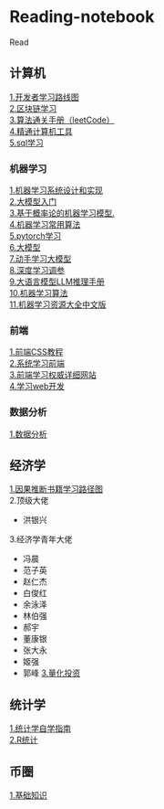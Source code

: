 # Reading-notebook
Read
## 计算机 
[1.开发者学习路线图](https://roadmap.sh/)<br>
[2.区块链学习](https://github.com/Eternaldeath/blockchainHome)<br>
[3.算法通关手册（leetCode）](https://algo.itcharge.cn/)<br>
[4.精通计算机工具](https://missing-semester-cn.github.io/)<br>
[5.sql学习](https://sqlzoo.net/wiki/SQL_Tutorial)<br>
### 机器学习
[1.机器学习系统设计和实现](https://openmlsys.github.io/index.html)<br>
[2.大模型入门](https://github.com/km1994/LLMsNineStoryDemonTower/blob/main/detail.md)<br>
[3.基于概率论的机器学习模型.](https://github.com/probml/pyprobml)<br>
[4.机器学习常用算法](https://github.com/nosuggest/Reflection_Summary)<br>
[5.pytorch学习](https://github.com/yufanmiao/eat_pytorch_in_20_days)<br>
[6.大模型](https://github.com/rasbt/LLMs-from-scratch)<br>
[7.动手学习大模型](https://github.com/Lordog/dive-into-llms)<br>
[8.深度学习调参](https://junxnone.github.io/tpcn/#/)<br>
[9.大语言模型LLM推理手册](https://github.com/DefTruth/Awesome-LLM-Inference)<br>
[10.机器学习算法](https://github.com/weixr18/MLAN)<br>
[11.机器学习资源大全中文版](https://github.com/jobbole/awesome-machine-learning-cn)<br>
### 前端
[1.前端CSS教程](https://github.com/pengfeiw/css-tutorial/blob/master/README.md)<br>
[2.系统学习前端](https://gitcode.com/qianguyihao/Web/overview?utm_source=csdn_github_accelerator)<br>
[3.前端学习权威详细网站](https://developer.mozilla.org/zh-CN/)<br>
[4.学习web开发](https://developer.mozilla.org/zh-CN/docs/Learn)<br>

### 数据分析
[1.数据分析](https://github.com/hi-weijun/PythonDataScience-Collections)<br>
## 经济学
[1.因果推断书籍学习路径图](https://www.bradyneal.com/which-causal-inference-book)<br>
2.顶级大佬
* 洪银兴


  
3.经济学青年大佬
* 冯晨
* 范子英
* 赵仁杰
* 白俊红
* 余泳泽
* 林伯强
* 郝宇
* 董康银
* 张大永
* 姬强
* 郭峰
[3.量化投资](https://github.com/zincsabian/Quantitative-Finance)<br>
## 统计学
[1.统计学自学指南](https://xuankaiwang.github.io/)<br>
[2.R统计](https://www.wvbauer.com/doku.php/live_streams)<br>

## 币圈
[1.基础知识](https://btcdayu.gitbook.io/dayu/tou-zi-jing-dian/tun-bi-te-bi)<br>

